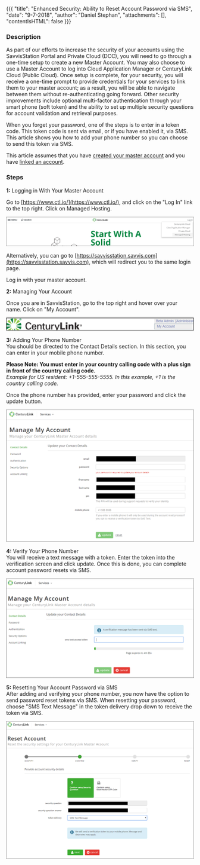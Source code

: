 {{{
  "title": "Enhanced Security: Ability to Reset Account Password via SMS",
  "date": "9-7-2018",
  "author": "Daniel Stephan",
  "attachments": [],
  "contentIsHTML": false
}}}

### Description

As part of our efforts to increase the security of your accounts using the SavvisStation Portal and Private Cloud (DCC), you will need to go through a one-time setup to create a new Master Account.  You may also choose to use a Master Account to log into Cloud Application Manager or CenturyLink Cloud (Public Cloud).  Once setup is complete, for your security, you will receive a one-time prompt to provide credentials for your services to link them to your master account; as a result, you will be able to navigate between them without re-authenticating going forward. Other security improvements include optional multi-factor authentication through your smart phone (soft token) and the ability to set up multiple security questions for account validation and retrieval purposes.

When you forget your password, one of the steps is to enter in a token code.  This token code is sent via email, or if you have enabled it, via SMS.  This article shows you how to add your phone number so you can choose to send this token via SMS.

This article assumes that you have [created your master account](enhanced-security-master-account-registration.md) and you have [linked an account](enhanced-security-linking-and-unlinking_accounts.md).

### Steps
**1:** Logging in With Your Master Account   

Go to [https://www.ctl.io/](https://www.ctl.io/), and click on the "Log In" link to the top right.  Click on Managed Hosting.  

![ES-EARAVS-1.png](../../images/ES-EARAVS-1.png)

Alternatively, you can go to [https://savvisstation.savvis.com](https://savvisstation.savvis.com), which will redirect you to the same login page.  

Log in with your master account.  


**2:** Managing Your Account  

Once you are in SavvisStation, go to the top right and hover over your name.  Click on "My Account".  

![ES-EARAVS-2.png](../../images/ES-EARAVS-2.png)

**3:** Adding Your Phone Number  
You should be directed to the Contact Details section.  In this section, you can enter in your mobile phone number. 

**Please Note: You must enter in your country calling code with a plus sign in front of the country calling code.**  
*Example for US resident: +1-555-555-5555.  In this example, +1 is the country calling code.*  

Once the phone number has provided, enter your password and click the update button.

![ES-EARAVS-3.png](../../images/ES-EARAVS-3.png)

**4:** Verify Your Phone Number  
You will receive a text message with a token.  Enter the token into the verification screen and click update.  Once this is done, you can complete account password resets via SMS.

![ES-EARAVS-4.png](../../images/ES-EARAVS-4.png)

**5:** Resetting Your Account Password via SMS  
After adding and verifying your phone number, you now have the option to send password reset tokens via SMS.  When resetting your password, choose "SMS Text Message" in the token delivery drop down to receive the token via SMS.

![ES-EARAVS-5.png](../../images/ES-EARAVS-5.png)
